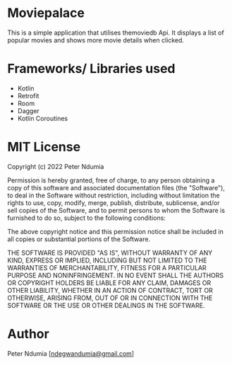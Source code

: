 # Moviepalace
This is a simple application that utilises themoviedb Api. It displays a list of popular movies and shows more movie details when clicked.

# Frameworks/ Libraries used
- Kotlin
- Retrofit
- Room
- Dagger
- Kotlin Coroutines

# MIT License

Copyright (c) 2022 Peter Ndumia

Permission is hereby granted, free of charge, to any person obtaining a copy
of this software and associated documentation files (the "Software"), to deal
in the Software without restriction, including without limitation the rights
to use, copy, modify, merge, publish, distribute, sublicense, and/or sell
copies of the Software, and to permit persons to whom the Software is
furnished to do so, subject to the following conditions:

The above copyright notice and this permission notice shall be included in all
copies or substantial portions of the Software.

THE SOFTWARE IS PROVIDED "AS IS", WITHOUT WARRANTY OF ANY KIND, EXPRESS OR
IMPLIED, INCLUDING BUT NOT LIMITED TO THE WARRANTIES OF MERCHANTABILITY,
FITNESS FOR A PARTICULAR PURPOSE AND NONINFRINGEMENT. IN NO EVENT SHALL THE
AUTHORS OR COPYRIGHT HOLDERS BE LIABLE FOR ANY CLAIM, DAMAGES OR OTHER
LIABILITY, WHETHER IN AN ACTION OF CONTRACT, TORT OR OTHERWISE, ARISING FROM,
OUT OF OR IN CONNECTION WITH THE SOFTWARE OR THE USE OR OTHER DEALINGS IN THE
SOFTWARE.

# Author
 Peter Ndumia [ndegwandumia@gmail.com]
